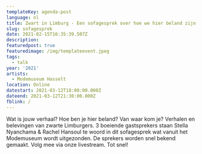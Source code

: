 ```yaml
---
templateKey: agenda-post
language: nl
title: Zwart in Limburg - Een sofagesprek over hoe we hier beland zijn
slug: sofagesprek
date: 2021-02-15T16:35:39.507Z
description:
featuredpost: true
featuredimage: /img/templateevent.jpeg
tags:
  - talk
year: '2021'
artists:
  - Modemuseum Hasselt
location: Online
datestart: 2021-03-12T18:00:00.000Z
dateend: 2021-03-12T21:30:00.000Z
fblink: /
---
```


Wat is jouw verhaal? Hoe ben je hier beland? Van waar kom je?
Verhalen en belevingen van zwarte Limburgers.
3 boeiende gastsprekers staan Stella Nyanchama & Rachel Hansoul te woord in dit sofagesprek wat vanuit het Modemuseum wordt uitgezonden.
De sprekers worden snel bekend gemaakt. Volg mee via onze livestream. Tot snel!
